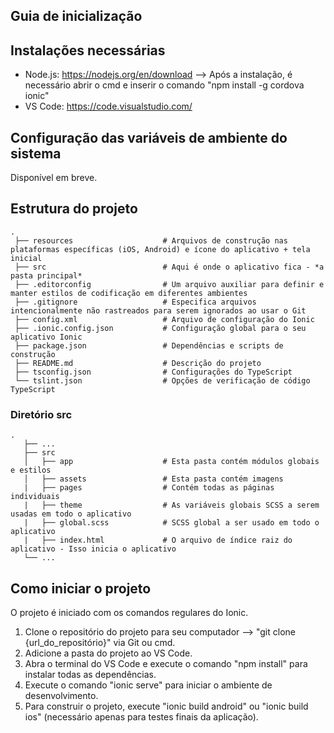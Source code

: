 ## Guia de inicialização

## Instalações necessárias

- Node.js: https://nodejs.org/en/download --> Após a instalação, é necessário abrir o cmd e inserir o comando "npm install -g cordova ionic" 
- VS Code: https://code.visualstudio.com/

## Configuração das variáveis de ambiente do sistema 

Disponível em breve.

## Estrutura do projeto

```
.
 ├── resources                    # Arquivos de construção nas plataformas específicas (iOS, Android) e ícone do aplicativo + tela inicial
 ├── src                          # Aqui é onde o aplicativo fica - *a pasta principal*
 ├── .editorconfig                # Um arquivo auxiliar para definir e manter estilos de codificação em diferentes ambientes
 ├── .gitignore                   # Especifica arquivos intencionalmente não rastreados para serem ignorados ao usar o Git
 ├── config.xml                   # Arquivo de configuração do Ionic
 ├── .ionic.config.json           # Configuração global para o seu aplicativo Ionic
 ├── package.json                 # Dependências e scripts de construção
 ├── README.md                    # Descrição do projeto
 ├── tsconfig.json                # Configurações do TypeScript
 └── tslint.json                  # Opções de verificação de código TypeScript
```

### Diretório src
```
.
   ├── ...
   ├── src                       
   │   ├── app                    # Esta pasta contém módulos globais e estilos
   │   ├── assets                 # Esta pasta contém imagens
   |   ├── pages                  # Contém todas as páginas individuais
   |   ├── theme                  # As variáveis globais SCSS a serem usadas em todo o aplicativo
   |   ├── global.scss            # SCSS global a ser usado em todo o aplicativo
   |   ├── index.html             # O arquivo de índice raiz do aplicativo - Isso inicia o aplicativo
   └── ...
```


## Como iniciar o projeto

O projeto é iniciado com os comandos regulares do Ionic.

1. Clone o repositório do projeto para seu computador --> "git clone {url_do_repositório}" via Git ou cmd.
2. Adicione a pasta do projeto ao VS Code.
3. Abra o terminal do VS Code e execute o comando "npm install" para instalar todas as dependências.
4. Execute o comando "ionic serve" para iniciar o ambiente de desenvolvimento.
5. Para construir o projeto, execute "ionic build android" ou "ionic build ios" (necessário apenas para testes finais da aplicação).
